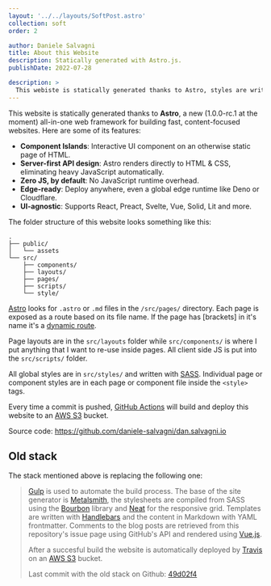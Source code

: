 ```yaml
---
layout: '../../layouts/SoftPost.astro'
collection: soft
order: 2

author: Daniele Salvagni
title: About this Website
description: Statically generated with Astro.js.
publishDate: 2022-07-28

description: >
  This webiste is statically generated thanks to Astro, styles are written in SASS and content in Markdown. Every time a commit is pushed, Github Actions will deploy this website to an AWS S3 bucket.
---
```


This website is statically generated thanks to **Astro**, a new (1.0.0-rc.1 at
the moment) all-in-one web framework for building fast, content-focused
websites. Here are some of its features:

- **Component Islands**: Interactive UI component on an otherwise static page of
  HTML.
- **Server-first API design**: Astro renders directly to HTML & CSS, eliminating
  heavy JavaScript automatically.
- **Zero JS, by default**: No JavaScript runtime overhead.
- **Edge-ready**: Deploy anywhere, even a global edge runtime like Deno or
  Cloudflare.
- **UI-agnostic**: Supports React, Preact, Svelte, Vue, Solid, Lit and more.

The folder structure of this website looks something like this:

```
.
├── public/
│   └── assets
└── src/
    ├── components/
    ├── layouts/
    ├── pages/
    ├── scripts/
    └── style/
```

[Astro](https://astro.build/) looks for `.astro` or `.md` files in the
`/src/pages/` directory. Each page is exposed as a route based on its file name.
If the page has [brackets] in it's name it's a
[dynamic route](https://docs.astro.build/en/core-concepts/routing/).

Page layouts are in the `src/layouts` folder while `src/components/` is where I
put anything that I want to re-use inside pages. All client side JS is put into
the `src/scripts/` folder.

All global styles are in `src/styles/` and written with
[SASS](https://sass-lang.com/). Individual page or component styles are in each
page or component file inside the `<style>` tags.

Every time a commit is pushed,
[GitHub Actions](https://github.com/features/actions) will build and deploy this
website to an [AWS S3](https://aws.amazon.com/s3/) bucket.

Source code: https://github.com/daniele-salvagni/dan.salvagni.io

## Old stack

The stack mentioned above is replacing the following one:

> [Gulp](http://gulpjs.com/) is used to automate the build process. The base of
> the site generator is [Metalsmith](http://www.metalsmith.io/), the stylesheets
> are compiled from SASS using the [Bourbon](http://bourbon.io/) library and
> [Neat](https://neat.bourbon.io/) for the responsive grid. Templates are
> written with [Handlebars](http://handlebarsjs.com/) and the content in
> Markdown with YAML frontmatter. Comments to the blog posts are retrieved from
> this repository's issue page using GitHub's API and rendered using
> [Vue.js](https://vuejs.org).
>
> After a succesful build the website is automatically deployed by
> [Travis](https://travis-ci.org/) on an [AWS S3](https://aws.amazon.com/s3/)
> bucket.
>
> Last commit with the old stack on Github:
> [49d02f4](https://github.com/daniele-salvagni/dan.salvagni.io/tree/8683abe17b23604994093feea37b9d0b1656da4d)

<style>
.badges {
    text-align: center;
    margin: 1em 0;
}

.badges img {
    display:inline-block;
}
</style>
